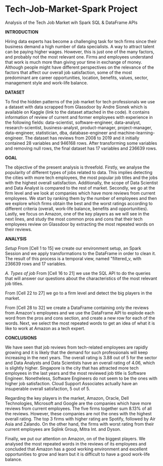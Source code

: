# Tech-Job-Market-Spark Project
Analysis of the Tech Job Market wih Spark SQL &amp; DataFrame APIs

**INTRODUCTION**

Hiring data experts has become a challenging task for tech firms since their business demand a high number of data specialists. A way to attract talent can be paying higher wages. However, this
is just one of the many factors, and probably not the most relevant one. Firms and employees understand that work is
much more than giving your time in exchange of money. Although people might have different perspectives
on the relevance of the factors that affect our overall job satisfaction, some of the most predominant are career opportunities, location, benefits, values, sector, management style and work-life balance.

**DATASET**

To find the hidden patterns of the job market for tech professionals we use a dataset with data
scrapped from Glassdoor by Andre Sionek which is available on Kaggle (link to the dataset attached in the code). It contains information of review of current and former employees with experience in the following fields: data-scientist, software-engineer, data-analyst, research-scientist, business-analyst, product-manager, project-manager, data-engineer,
statistician, dba, database-engineer and machine-learning-engineer. The dataset has reviews from 2008 to
2019 and it initially contained 28 variables and 946168 rows. After transforming some variables and
removing null rows, the final dataset has 17 variables and 236639 rows.

**GOAL**

The objective of the present analysis is threefold. Firstly, we analyse the popularity of different types of jobs related to data. This implies detecting the cities with more tech employees, the most popular job titles and
the jobs with the highest overall satisfaction. Additionally, the scope of Data Scientist and Data Analyst is
compared to the rest of market. Secondly, we go at the firm level and we look at companies which have more
reviews from current employees. We start by ranking them by the number of employees and then we
explore which firms obtain the best and the worst ratings according to different criteria (overall, work-life
balance, benefits and opportunities). Lastly, we focus on Amazon, one of the key players as we will see in
the next lines, and study the most common pros and cons that their tech employees review on Glassdoor by extracting the most repeated words on their reviews.

**ANALYSIS**

*Setup* From [Cell 1 to 15] we create our environment setup, an Spark Session and we apply transformations to the DataFrame in order to clean it. The result of this process is a temporal view, named "filtered_v, with 236639 rows and 17 variables.

*A. Types of job*
From [Cell 16 to 21] we use the SQL API to do the queries that will answer our questions about the characteristics of the most relevant job titles.

From [Cell 22 to 27] we go to a firm level and detect the big players in the market.

From [Cell 28 to 32] we create a DataFrame containing only the reviews from Amazon's employees and we use the DataFrame API to explode each word from the pros and cons section, and create a new row for each of the words. Next, we select the most repeated words to get an idea of what it is like to work at Amazon as a tech expert.


**CONCLUSIONS**

We have seen that job reviews from tech-related employees are rapidly growing and it is likely that the
demand for such professionals will keep increasing in the next years. The overall rating is 3.88 out of 5 for the
sector and Data Analysts and Data Scientists have an overall rating of 4.06, which is slightly higher.
Singapore is the city that has attracted more tech employees in the last years and the most reviewed job
title is Software Engineer. Nonetheless, Software Engineers do not seem to be the ones with higher job
satisfaction. Cloud Support Associates actually have an insuperable overall satisfaction, 5 out of 5.

Regarding the key players in the market, Amazon, Oracle, Dell Technologies, Microsoft and Google are the
companies which have more reviews from current employees. The five firms together sum 8.13% of all the
reviews. However, these companies are not the ones with the highest overall rating. The top 3 firms with
higher rating are Spotify, followed by Air Asia and Zalando. On the other hand, the firms with worst rating
from their current employees are Sqlink Group, Mitra Int. and Dyson.

Finally, we put our attention on Amazon, on of the biggest players. We analysed the most repeated words in the reviews of its employees and concluded that Amazon has a good working environment and excellent opportunities to grow and learn but it is difficult to have a good work-life balance.
